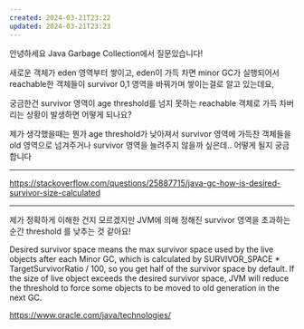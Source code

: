 ```yaml
---
created: 2024-03-21T23:22
updated: 2024-03-21T23:23
---
```

안녕하세요 Java Garbage Collection에서 질문있습니다!

새로운 객체가 eden 영역부터 쌓이고, eden이 가득 차면 minor GC가 실행되어서 reachable한 객체들이 survivor 0,1 영역을 바꿔가며 쌓이는걸로 알고 있는데요,

궁금한건 survivor 영역이 age threshold를 넘지 못하는 reachable 객체로 가득 차버리는 상황이 발생하면 어떻게 되나요?

제가 생각했을때는 뭔가 age threshold가 낮아져서 survivor 영역에 가득찬 객체들을 old 영역으로 넘겨주거나 survivor 영역을 늘려주지 않을까 싶은데.. 어떻게 될지 궁금합니다

---
https://stackoverflow.com/questions/25887715/java-gc-how-is-desired-survivor-size-calculated

---

제가 정확하게 이해한 건지 모르겠지만 JVM에 의해 정해진 survivor 영역을 초과하는 순간 threshold 를 낮추는 것 같아요!

Desired survivor space means the max survivor space used by the live objects after each Minor GC, which is calculated by SURVIVOR_SPACE * TargetSurvivorRatio / 100, so you get half of the survivor space by default. If the size of live object exceeds the desired survivor space, JVM will reduce the threshold to force some objects to be moved to old generation in the next GC.

https://www.oracle.com/java/technologies/